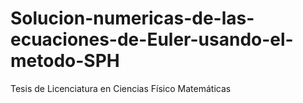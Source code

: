 # Solucion-numericas-de-las-ecuaciones-de-Euler-usando-el-metodo-SPH
Tesis de Licenciatura en Ciencias Físico Matemáticas
